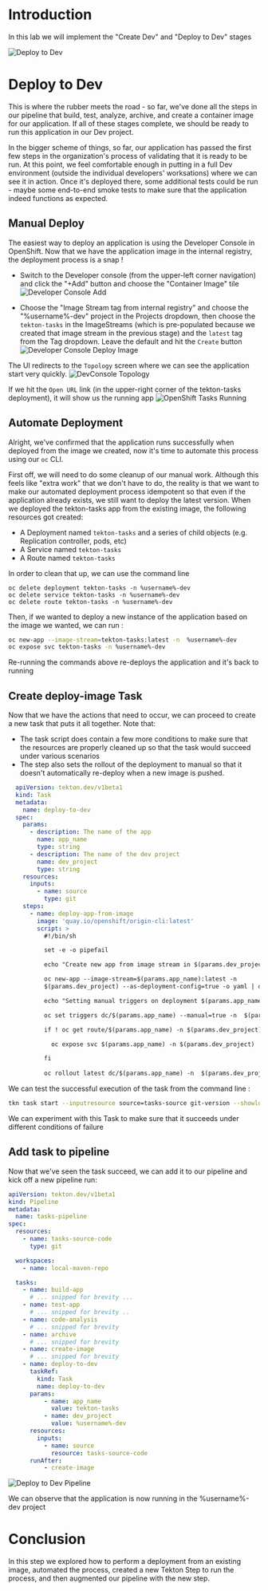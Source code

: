 # Introduction

In this lab we will implement the "Create Dev" and "Deploy to Dev" stages

![Deploy to Dev](images/openshift-pipeline-create-dev.png)

# Deploy to Dev

This is where the rubber meets the road - so far, we've done all the steps in our pipeline that build, test, analyze, archive, and create a container image for our application. If all of these stages complete, we should be ready to run this application in our Dev project. 

In the bigger scheme of things, so far, our application has passed the first few steps in the organization's process of validating that it is ready to be run. At this point, we feel comfortable enough in putting in a full Dev environment (outside the individual developers' worksations) where we can see it in action. Once it's deployed there, some additional tests could be run - maybe some end-to-end smoke tests to make sure that the application indeed functions as expected. 

## Manual Deploy
The easiest way to deploy an application is using the Developer Console in OpenShift. Now that we have the application image in the internal registry, the deployment process is a snap ! 

* Switch to the Developer console (from the upper-left corner navigation) and click the "+Add" button and choose the "Container Image" tile
![Developer Console Add](images/developer_console_add.png)

* Choose the "Image Stream tag from internal registry" and choose the "%username%-dev" project in the Projects dropdown, then choose the `tekton-tasks` in the ImageStreams (which is pre-populated because we created that image stream in the previous stage) and the `latest` tag from the Tag dropdown. Leave the default and hit the `Create` button
![Developer Console Deploy Image](images/developer_console_image_from_intreg.png)

The UI redirects to the `Topology` screen where we can see the application start very quickly. 
![DevConsole Topology](images/devconsole_topology.png)


If we hit the `Open URL` link (in the upper-right corner of the tekton-tasks deployment), it will show us the running app
![OpenShift Tasks Running](images/tekton_tasks_running.png)

## Automate Deployment

Alright, we've confirmed that the application runs successfully when deployed from the image we created, now it's time to automate this process using our `oc` CLI. 

First off, we will need to do some cleanup of our manual work. Although this feels like "extra work" that we don't have to do, the reality is that we want to make our automated deployment process idempotent so that even if the application already exists, we still want to deploy the latest version. When we deployed the tekton-tasks app from the existing image, the following resources got created:
* A Deployment named `tekton-tasks` and a series of child objects (e.g. Replication controller, pods, etc)
* A Service named `tekton-tasks`
* A Route named `tekton-tasks`

In order to clean that up, we can use the command line
```
oc delete deployment tekton-tasks -n %username%-dev
oc delete service tekton-tasks -n %username%-dev
oc delete route tekton-tasks -n %username%-dev
```

Then, if we wanted to deploy a new instance of the application based on the image we wanted, we can run :
```bash
oc new-app --image-stream=tekton-tasks:latest -n  %username%-dev
oc expose svc tekton-tasks -n %username%-dev
```

Re-running the commands above re-deploys the application and it's back to running

## Create deploy-image Task

Now that we have the actions that need to occur, we can proceed to create a new task that puts it all together. Note that:
* The task script does contain a few more conditions to make sure that the resources are properly cleaned up so that the task would succeed under various scenarios
* The step also sets the rollout of the deployment to manual so that it doesn't automatically re-deploy when a new image is pushed. 

```yaml
  apiVersion: tekton.dev/v1beta1
  kind: Task
  metadata:
    name: deploy-to-dev
  spec:
    params:
      - description: The name of the app
        name: app_name
        type: string
      - description: The name of the dev project
        name: dev_project
        type: string
    resources:
      inputs:
        - name: source
          type: git
    steps:
      - name: deploy-app-from-image
        image: 'quay.io/openshift/origin-cli:latest'            
        script: >
          #!/bin/sh

          set -e -o pipefail

          echo "Create new app from image stream in $(params.dev_project) project"   

          oc new-app --image-stream=$(params.app_name):latest -n
          $(params.dev_project) --as-deployment-config=true -o yaml | oc apply -n $(params.dev_project)  -f - 

          echo "Setting manual triggers on deployment $(params.app_name)"

          oc set triggers dc/$(params.app_name) --manual=true -n  $(params.dev_project) 

          if ! oc get route/$(params.app_name) -n $(params.dev_project) ; then

            oc expose svc $(params.app_name) -n $(params.dev_project) || echo "Failed to create route for $(params.app_name)"

          fi
            
          oc rollout latest dc/$(params.app_name) -n  $(params.dev_project)
```

We can test the successful execution of the task from the command line :
```bash
tkn task start --inputresource source=tasks-source git-version --showlog 
```

We can experiment with this Task to make sure that it succeeds under different conditions of failure

## Add task to pipeline

Now that we've seen the task succeed, we can add it to our pipeline and kick off a new pipeline run:
```yaml
apiVersion: tekton.dev/v1beta1
kind: Pipeline
metadata:
  name: tasks-pipeline
spec:
  resources:
    - name: tasks-source-code
      type: git

  workspaces:
    - name: local-maven-repo

  tasks:
    - name: build-app
      # ... snipped for brevity ... 
    - name: test-app
      # ... snipped for brevity .. 
    - name: code-analysis
      # ... snipped for brevity
    - name: archive
      # ... snipped for brevity
    - name: create-image
      # ... snipped for brevity
    - name: deploy-to-dev
      taskRef:
        kind: Task
        name: deploy-to-dev
      params:
          - name: app_name
            value: tekton-tasks
          - name: dev_project
            value: %username%-dev
      resources:
        inputs:
          - name: source
            resource: tasks-source-code
      runAfter:
          - create-image

```
![Deploy to Dev Pipeline](images/deploy_to_dev_pipeline_results.png)

We can observe that the application is now running in the %username%-dev project

# Conclusion

In this step we explored how to perform a deployment from an existing image, automated the process, created a new Tekton Step to run the process, and then augmented our pipeline with the new step. 


